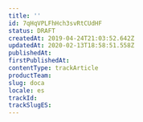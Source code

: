 ```yaml
---
title: ''
id: 7qHqVPLFhHch3svRtCUdHF
status: DRAFT
createdAt: 2019-04-24T21:03:52.642Z
updatedAt: 2020-02-13T18:58:51.558Z
publishedAt: 
firstPublishedAt: 
contentType: trackArticle
productTeam: 
slug: doca
locale: es
trackId: 
trackSlugES: 
---
```




